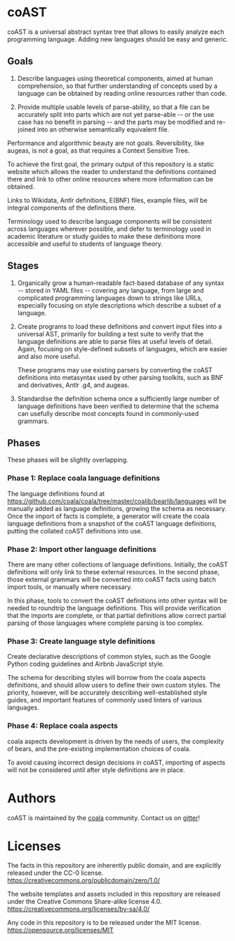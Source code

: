 # coAST

coAST is a universal abstract syntax tree that allows to easily analyze
each programming language. Adding new languages should be easy and
generic.

## Goals

1. Describe languages using theoretical components, aimed at human
   comprehension, so that further understanding of concepts used by a
   language can be obtained by reading online resources rather than code.

2. Provide multiple usable levels of parse-ability, so that a file can
   be accurately split into parts which are not yet parse-able -- or the
   use case has no benefit in parsing -- and the parts may be modified
   and re-joined into an otherwise semantically equivalent file.

Performance and algorithmic beauty are not goals.
Reversibility, like augeas, is not a goal, as that requires a Context
Sensitive Tree.

To achieve the first goal, the primary output of this repository is a
static website which allows the reader to understand the definitions
contained there and link to other online resources where more information
can be obtained.

Links to Wikidata, Antlr definitions, E(BNF) files, example files, will
be integral components of the definitions there.

Terminology used to describe language components will be consistent
across languages wherever possible, and defer to terminology used
in academic literature or study guides to make these definitions more
accessible and useful to students of language theory.

## Stages

1. Organically grow a human-readable fact-based database of any syntax --
   stored in YAML files -- covering any language, from large and complicated
   programming languages down to strings like URLs, especially focusing
   on style descriptions which describe a subset of a language.

2. Create programs to load these definitions and convert input files
   into a universal AST, primarily for building a test suite to verify that
   the language definitions are able to parse files at useful levels of
   detail. Again, focusing on style-defined subsets of languages, which are
   easier and also more useful.

   These programs may use existing parsers by converting the coAST
   definitions into metasyntax used by other parsing toolkits, such as BNF
   and derivatives, Antlr .g4, and augeas.

3. Standardise the definition schema once a sufficiently large number
   of language definitions have been verified to determine that
   the schema can usefully describe most concepts found in
   commonly-used grammars.

## Phases

These phases will be slightly overlapping.

### Phase 1: Replace coala language definitions

The language definitions found at
https://github.com/coala/coala/tree/master/coalib/bearlib/languages
will be manually added as language definitions, growing the schema
as necessary. Once the import of facts is complete, a generator will
create the coala language definitions from a snapshot of the coAST language
definitions, putting the collated coAST definitions into use.

### Phase 2: Import other language definitions

There are many other collections of language definitions.
Initially, the coAST definitions will only link to these external resources.
In the second phase, those external grammars will be converted
into coAST facts using batch import tools, or manually where necessary.

In this phase, tools to convert the coAST definitions into other syntax
will be needed to roundtrip the language definitions. This will provide
verification that the imports are complete, or that partial definitions
allow correct partial parsing of those languages where complete parsing is
too complex.

### Phase 3: Create language style definitions

Create declarative descriptions of common styles, such as the Google Python
coding guidelines and Airbnb JavaScript style.

The schema for describing styles will borrow from the coala aspects
definitions, and should allow users to define their own custom styles.
The priority, however, will be accurately describing well-established
style guides, and important features of commonly used linters of various
languages.

### Phase 4: Replace coala aspects

coala aspects development is driven by the needs of users, the complexity
of bears, and the pre-existing implementation choices of coala.

To avoid causing incorrect design decisions in coAST, importing of aspects 
will not be considered until after style definitions are in place.

# Authors

coAST is maintained by the [coala](https://github.com/coala)
community. Contact us on [gitter](https://gitter.im/coala/coala)!

# Licenses

The facts in this repository are inherently public domain, and are
explicitly released under the CC-0 license.
https://creativecommons.org/publicdomain/zero/1.0/

The website templates and assets included in this repository are released
under the Creative Commons Share-alike license 4.0.
https://creativecommons.org/licenses/by-sa/4.0/

Any code in this repository is to be released under the MIT license.
https://opensource.org/licenses/MIT
